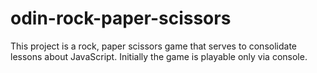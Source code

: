 # odin-rock-paper-scissors
This project is a rock, paper scissors game that serves to consolidate lessons about JavaScript. Initially the game is playable only via console.
